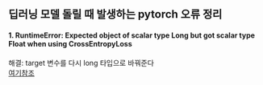 ## 딥러닝 모델 돌릴 때 발생하는 pytorch 오류 정리

#### 1. RuntimeError: Expected object of scalar type Long but got scalar type Float when using CrossEntropyLoss
해결: target 변수를 다시 long 타입으로 바꿔준다<br>
[여기참조](https://discuss.pytorch.org/t/runtimeerror-expected-object-of-scalar-type-long-but-got-scalar-type-float-when-using-crossentropyloss/30542)
